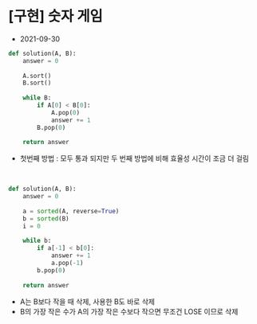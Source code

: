 # [구현] 숫자 게임

- 2021-09-30

```python
def solution(A, B):
    answer = 0
    
    A.sort()
    B.sort()
    
    while B:
        if A[0] < B[0]:
            A.pop(0)
            answer += 1
        B.pop(0)
    
    return answer
```

- 첫번째 방법 : 모두 통과 되지만 두 번째 방법에 비해 효율성 시간이 조금 더 걸림

<br>

```python
def solution(A, B):
    answer = 0
    
    a = sorted(A, reverse=True)
    b = sorted(B)
    i = 0
    
    while b:
        if a[-1] < b[0]:
            answer += 1
            a.pop(-1)
        b.pop(0)
    
    return answer
```

- A는 B보다 작을 때 삭제, 사용한 B도 바로 삭제
- B의 가장 작은 수가 A의 가장 작은 수보다 작으면 무조건 LOSE 이므로 삭제
